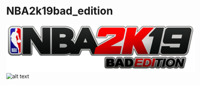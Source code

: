 # NBA2k19bad_edition

![alt text](https://github.com/LeanderReascos/NBA2k19bad_edition/blob/master/libs/Web/NBA_2K19_Logo.png)
![alt text](https://github.com/LeanderReascos/NBA2k19bad_edition/blob/master/extras/fluxo.png)

